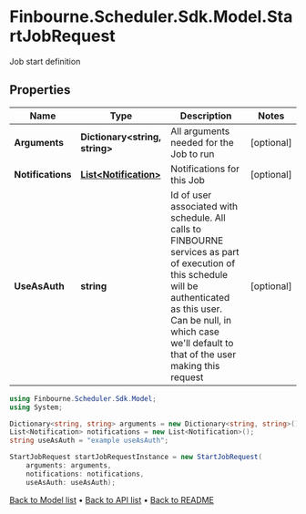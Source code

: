 # Finbourne.Scheduler.Sdk.Model.StartJobRequest
Job start definition

## Properties

Name | Type | Description | Notes
------------ | ------------- | ------------- | -------------
**Arguments** | **Dictionary&lt;string, string&gt;** | All arguments needed for the Job to run | [optional] 
**Notifications** | [**List&lt;Notification&gt;**](Notification.md) | Notifications for this Job | [optional] 
**UseAsAuth** | **string** | Id of user associated with schedule. All calls to FINBOURNE services  as part of execution of this schedule will be authenticated as this   user. Can be null, in which case we&#39;ll default to that of the user   making this request | [optional] 

```csharp
using Finbourne.Scheduler.Sdk.Model;
using System;

Dictionary<string, string> arguments = new Dictionary<string, string>();
List<Notification> notifications = new List<Notification>();
string useAsAuth = "example useAsAuth";

StartJobRequest startJobRequestInstance = new StartJobRequest(
    arguments: arguments,
    notifications: notifications,
    useAsAuth: useAsAuth);
```

[Back to Model list](../README.md#documentation-for-models) &#8226; [Back to API list](../README.md#documentation-for-api-endpoints) &#8226; [Back to README](../README.md)
